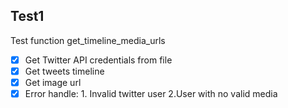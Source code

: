 ## Test1

Test function get_timeline_media_urls

- [x] Get Twitter API credentials from file
- [x] Get tweets timeline
- [x] Get image url
- [x] Error handle: 1. Invalid twitter user 2.User with no valid media

